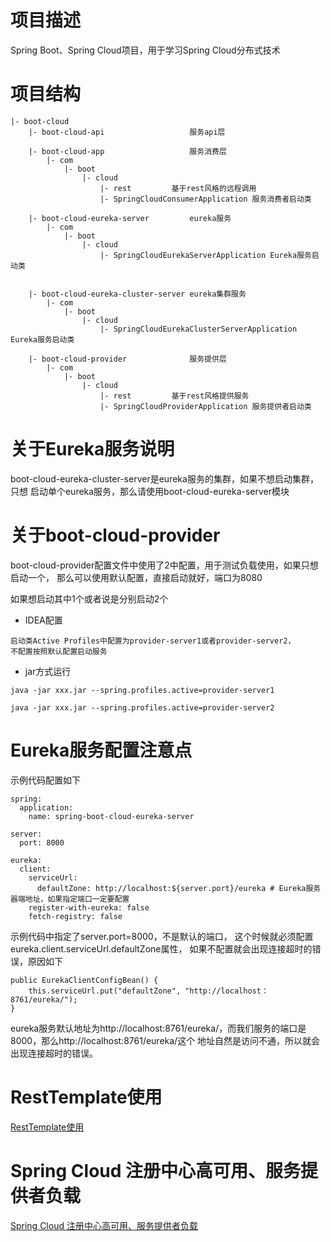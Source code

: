 # 项目描述
Spring Boot、Spring Cloud项目，用于学习Spring Cloud分布式技术

# 项目结构
```
|- boot-cloud
    |- boot-cloud-api                   服务api层
    
    |- boot-cloud-app                   服务消费层
        |- com
            |- boot
                |- cloud
                    |- rest         基于rest风格的远程调用
                    |- SpringCloudConsumerApplication 服务消费者启动类
                    
    |- boot-cloud-eureka-server         eureka服务
        |- com
            |- boot
                |- cloud
                    |- SpringCloudEurekaServerApplication Eureka服务启动类
                    
    
    |- boot-cloud-eureka-cluster-server eureka集群服务
        |- com
            |- boot
                |- cloud
                    |- SpringCloudEurekaClusterServerApplication Eureka服务启动类 
                    
    |- boot-cloud-provider              服务提供层
        |- com
            |- boot
                |- cloud
                    |- rest         基于rest风格提供服务
                    |- SpringCloudProviderApplication 服务提供者启动类
```

# 关于Eureka服务说明
boot-cloud-eureka-cluster-server是eureka服务的集群，如果不想启动集群，只想
启动单个eureka服务，那么请使用boot-cloud-eureka-server模块

# 关于boot-cloud-provider
boot-cloud-provider配置文件中使用了2中配置，用于测试负载使用，如果只想启动一个，
那么可以使用默认配置，直接启动就好，端口为8080

如果想启动其中1个或者说是分别启动2个
- IDEA配置
```
启动类Active Profiles中配置为provider-server1或者provider-server2，
不配置按照默认配置启动服务

```
- jar方式运行
```
java -jar xxx.jar --spring.profiles.active=provider-server1

java -jar xxx.jar --spring.profiles.active=provider-server2
```

# Eureka服务配置注意点
示例代码配置如下
```
spring:
  application:
    name: spring-boot-cloud-eureka-server

server:
  port: 8000

eureka:
  client:
    serviceUrl:
      defaultZone: http://localhost:${server.port}/eureka # Eureka服务器端地址，如果指定端口一定要配置
    register-with-eureka: false
    fetch-registry: false
```
示例代码中指定了server.port=8000，不是默认的端口，
这个时候就必须配置eureka.client.serviceUrl.defaultZone属性，
如果不配置就会出现连接超时的错误，原因如下
```
public EurekaClientConfigBean() {
    this.serviceUrl.put("defaultZone", "http://localhost：8761/eureka/");
}
```
eureka服务默认地址为http://localhost:8761/eureka/，而我们服务的端口是8000，那么http://localhost:8761/eureka/这个
地址自然是访问不通，所以就会出现连接超时的错误。

# RestTemplate使用
[RestTemplate使用](http://note.youdao.com/noteshare?id=c2c5d2b772684d9bcc25482651b86f0b)

# Spring Cloud 注册中心高可用、服务提供者负载
[Spring Cloud 注册中心高可用、服务提供者负载](http://note.youdao.com/noteshare?id=01918897128ed49c6e4a7f4e95a5ac83)